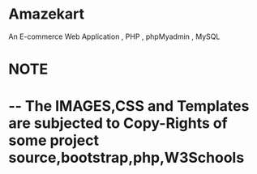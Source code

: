 # Amazekart
An E-commerce Web Application , PHP , phpMyadmin , MySQL

# NOTE
# -- The IMAGES,CSS and Templates are subjected to Copy-Rights of some project source,bootstrap,php,W3Schools

